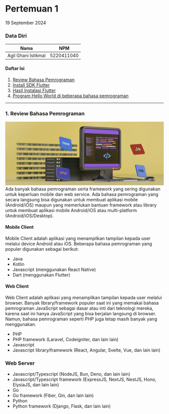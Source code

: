 # Pertemuan 1
19 September 2024

### Data Diri
| Nama                | NPM        |
| ------------------- | ---------- |
| Agil Ghani Istikmal | 5220411040 |

#### Daftar Isi
1. [Review Bahasa Pemrograman](#1-review-bahasa-pemrograman)
2. [Install SDK Flutter]()
3. [Hasil Instalasi Flutter]()
4. [Program Hello World di beberapa bahasa pemrograman]()

--- 

### 1. Review Bahasa Pemrograman
<img src="./assets/1.jpg" style="aspect-ratio: 2.5/1; object-fit: cover;" />
Ada banyak bahasa pemrograman serta framework yang sering digunakan untuk keperluan mobile dan web service. Ada bahasa pemrograman yang secara langsung bisa digunakan untuk membuat aplikasi mobile (Android/iOS) maupun yang memerlukan bantuan framework atau library untuk membuat aplikasi mobile Android/iOS atau multi-platform (Android/iOS/Desktop).

#### Mobile Client
Mobile Client adalah aplikasi yang menampilkan tampilan kepada user melalui device Android atau iOS. Beberapa bahasa pemrograman yang populer digunakan sebagai berikut:
- Java
- Kotlin
- Javascript (menggunakan React Native)
- Dart (menggunakan Flutter)

#### Web Client
Web Client adalah aplikasi yang menampilkan tampilan kepada user melalui browser. Banyak library/framework populer saat ini yang memakai bahasa pemrograman JavaScript sebagai dasar atau inti dari teknologi mereka, karena saat ini hanya JavaScript yang bisa berjalan langsung di browser. Namun, bahasa pemrograman seperti PHP juga tetap masih banyak yang menggunakan.
- PHP
- PHP framework (Laravel, Codeigniter, dan lain lain)
- Javascript
- Javascript library/framework (React, Angular, Svelte, Vue, dan lain lain)

### Web Server
- Javascript/Typescript (NodeJS, Bun, Deno, dan lain lain)
- Javascript/Typescript framework (ExpressJS, NextJS, NestJS, Hono, ElysiaJS, dan lain lain)
- Go
- Go framework (Fiber, Gin, dan lain lain)
- Python
- Python framework (Django, Flask, dan lain lain)
